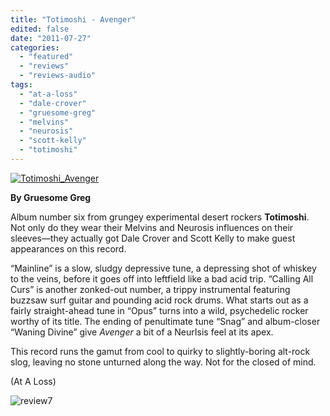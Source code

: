 ```yaml
---
title: "Totimoshi - Avenger"
edited: false
date: "2011-07-27"
categories:
  - "featured"
  - "reviews"
  - "reviews-audio"
tags:
  - "at-a-loss"
  - "dale-crover"
  - "gruesome-greg"
  - "melvins"
  - "neurosis"
  - "scott-kelly"
  - "totimoshi"
---
```


[![](http://www.hellbound.ca/wp-content/uploads/2011/07/Totimoshi_Avenger.jpg "Totimoshi_Avenger")](http://www.hellbound.ca/wp-content/uploads/2011/07/Totimoshi_Avenger.jpg)

**By Gruesome Greg**

Album number six from grungey experimental desert rockers **Totimoshi**. Not only do they wear their Melvins and Neurosis influences on their sleeves—they actually got Dale Crover and Scott Kelly to make guest appearances on this record.

“Mainline” is a slow, sludgy depressive tune, a depressing shot of whiskey to the veins, before it goes off into leftfield like a bad acid trip. “Calling All Curs” is another zonked-out number, a trippy instrumental featuring buzzsaw surf guitar and pounding acid rock drums. What starts out as a fairly straight-ahead tune in “Opus” turns into a wild, psychedelic rocker worthy of its title. The ending of penultimate tune “Snag” and album-closer “Waning Divine” give _Avenger_ a bit of a NeurIsis feel at its apex.

This record runs the gamut from cool to quirky to slightly-boring alt-rock slog, leaving no stone unturned along the way. Not for the closed of mind.

(At A Loss)

![](http://www.hellbound.ca/wp-content/uploads/2009/07/review72.png "review7")
